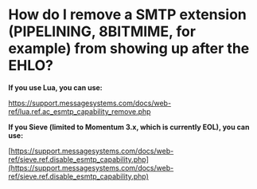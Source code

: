 # How do I remove a SMTP extension (PIPELINING, 8BITMIME, for example) from showing up after the EHLO?


**If you use Lua, you can use:**

[https://support.messagesystems.com/docs/web-ref/lua.ref.ac_esmtp_capability_remove.php
](https://support.messagesystems.com/docs/web-ref/lua.ref.ac_esmtp_capability_remove.php)

**If you Sieve (limited to Momentum 3.x, which is currently EOL), you can use:**

[https://support.messagesystems.com/docs/web-ref/sieve.ref.disable_esmtp_capability.php](https://support.messagesystems.com/docs/web-ref/sieve.ref.disable_esmtp_capability.php)